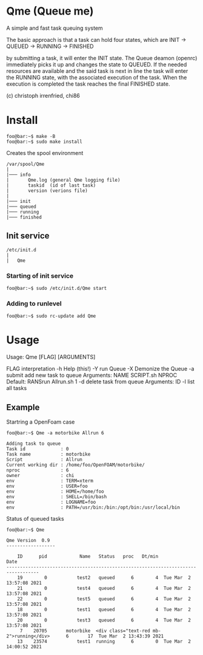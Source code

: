 # Qme (Queue me)

A simple and fast task queuing system

The basic approach is that a task can hold four states, which are
INIT -> QUEUED -> RUNNING -> FINISHED

by submitting a task, it will enter the INIT state.
The Queue deamon (openrc) immediately picks it up and changes the state to QUEUED.
If the needed resources are available and the said task is next in line
the task will enter the RUNNING state, with the associated execution of the task.
When the execution is completed the task reaches the final FINISHED state.

(c) christoph irrenfried, chi86


# Install

```console
foo@bar:~$ make -B
foo@bar:~$ sudo make install
```

Creates the spool environment

```
/var/spool/Qme
|  
|─── info
|       Qme.log (general Qme logging file)
|       taskid  (id of last task)
|       version (verions file)
|
|─── init
|─── queued
|─── running
|─── finished
```

## Init service

```
/etc/init.d
|  
|   Qme
```

### Starting of init service

```console
foo@bar:~$ sudo /etc/init.d/Qme start
```

### Adding to runlevel

```console
foo@bar:~$ sudo rc-update add Qme
```

# Usage

Usage: Qme [FLAG] [ARGUMENTS]

FLAG     interpretation
  -h     Help (this!)
  -Y     run Queue
  -X     Demonize the Queue
  -a     submit add new task to queue
         Arguments:
         NAME SCRIPT.sh NPROC
         Default:
         RANSrun Allrun.sh 1
  -d     delete task from queue
         Arguments:
         ID
  -l     list all tasks


## Example

Startring a OpenFoam case

```console
foo@bar:~$ Qme -a motorbike Allrun 6

Adding task to queue
Task id             : 0
Task name           : motorbike
Script              : Allrun
Current working dir : /home/foo/OpenFOAM/motorbike/
nproc               : 6
owner               : chi
env                 : TERM=xterm
env                 : USER=foo
env                 : HOME=/home/foo
env                 : SHELL=/bin/bash
env                 : LOGNAME=foo
env                 : PATH=/usr/bin:/bin:/opt/bin:/usr/local/bin

```

Status of queued tasks

```console
foo@bar:~$ Qme

Qme Version  0.9
------------------

    ID      pid            Name   Status   proc   Dt/min                      Date
----------------------------------------------------------------------------------
    19        0           test2   queued      6        4  Tue Mar  2 13:57:08 2021
    21        0           test4   queued      6        4  Tue Mar  2 13:57:08 2021
    22        0           test5   queued      6        4  Tue Mar  2 13:57:08 2021
    18        0           test1   queued      6        4  Tue Mar  2 13:57:08 2021
    20        0           test3   queued      6        4  Tue Mar  2 13:57:08 2021
     7    20705       motorbike  <div class="text-red mb-2">running</div>      6       17  Tue Mar  2 13:43:39 2021
    13    23574           test1  running      6        0  Tue Mar  2 14:00:52 2021


```
